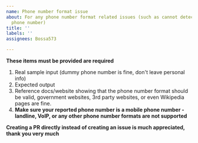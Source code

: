 ```yaml
---
name: Phone number format issue
about: For any phone number format related issues (such as cannot detect a certain
  phone number)
title: ''
labels: ''
assignees: Bossa573

---
```


**These items must be provided are required**

1. Real sample input (dummy phone number is fine, don't leave personal info)
2. Expected output
3. Reference docs/website showing that the phone number format should be valid, government websites, 3rd party websites, or even Wikipedia pages are fine.
4. **Make sure your reported phone number is a mobile phone number - landline, VoIP, or any other phone number formats are not supported**

**Creating a PR directly instead of creating an issue is much appreciated, thank you very much**
